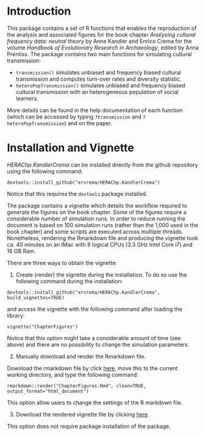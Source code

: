# Introduction
This package contains a set of R functions that enables the reproduction of the analysis and associated figures for the book chapter *Analysing cultural frequency data: neutral theory* by Anne Kandler and Enrico Crema for the volume *Handbook of Evolutionary Research in Archaeology*, edited by Anna Prentiss. The package contains two main functions for simulating cultural transmission:

* `transmission()` simulates unbiased and frequency biased cultural transmission and computes turn-over rates and diversity statistic.
* `heteroPopTransmission()` simulates unbiased and frequency biased cultural transmission with an heterogeneous population of social learners.

More details can be found in the help documentation of each function (which can be accessed by typing `?transmission` and `?heteroPopTransmission`) and on the paper. 

# Installation and Vignette

*HERAChp.KandlerCrema* can be installed directly from the github repository using the following command:

`devtools::install_github("ercrema/HERAChp.KandlerCrema")`

Notice that this requires the `devtools` package installed. 

The package contains a vignette which details the workflow required to generate the figures on the book chapter. Some of the figures require a considerable number of simulation runs. In order to reduce running the document is based on 100 simulation runs (rather than the 1,000 used in the book chapter) and some scripts are executed across multiple threads. Nonetheless, rendering the Rmarkdown file and producing the vignette took ca. 40 minutes on an IMac with 8 logical CPUs (3.3 GHz Intel Core i7) and 16 GB Ram. 





There are three ways to obtain the vignette:

1. Create (render) the vignette during the installation. To do so use the following command during the installation:

`devtools::install_github("ercrema/HERAChp.KandlerCrema", build_vignettes=TRUE)`

and access the vignette with the following command after loading the library:

`vignette("ChapterFigures")`

Notice that this option might take a considerable amount of time (see above) and there are no possibility to change the simulation parameters. 


2. Manually download and render the Rmarkdown file.

Download the rmarkdown file by click [here](https://raw.githubusercontent.com/ercrema/HERAChp.KandlerCrema/master/vignette/ChapterFigures.Rmd), move this to the current working directory, and type the following command:

`rmarkdown::render("ChapterFigures.Rmd", clean=TRUE, output_format="html_document")`

This option allow users to change the settings of the R markdown file.

3. Download the rendered vignette file by clicking [here](https://raw.githubusercontent.com/ercrema/HERAChp.KandlerCrema/master/vignette/ChapterFigures.html).

This option does not require package installation of the package.





